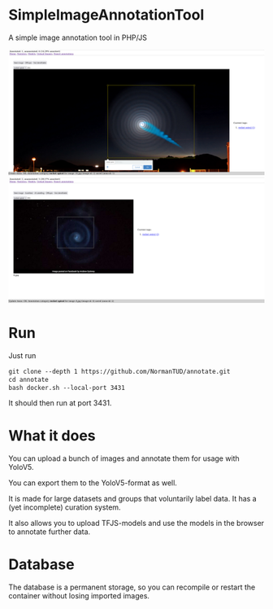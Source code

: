 # SimpleImageAnnotationTool
A simple image annotation tool in PHP/JS

![Screenshot](screens/screen1.png "No AI")
![Screenshot](screens/screen2.png "AI")

# Run

Just run

```
git clone --depth 1 https://github.com/NormanTUD/annotate.git
cd annotate
bash docker.sh --local-port 3431
```

It should then run at port 3431.

# What it does

You can upload a bunch of images and annotate them for usage with YoloV5.

You can export them to the YoloV5-format as well.

It is made for large datasets and groups that voluntarily label data. It has a (yet incomplete) curation system.

It also allows you to upload TFJS-models and use the models in the browser to annotate further data.

# Database

The database is a permanent storage, so you can recompile or restart the container without losing imported images.
